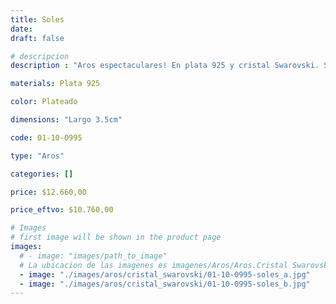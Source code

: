 ```yaml
---
title: Soles
date: 
draft: false

# descripcion
description : "Aros espectaculares! En plata 925 y cristal Swarovski. Simplemente bellísimos."

materials: Plata 925

color: Plateado

dimensions: "Largo 3.5cm"

code: 01-10-0995

type: "Aros"

categories: []

price: $12.660,00

price_eftvo: $10.760,00

# Images
# first image will be shown in the product page
images:
  # - image: "images/path_to_image"
  # La ubicacion de las imagenes es imagenes/Aros/Aros.Cristal Swarovski/01-10-0995-soles
  - image: "./images/aros/cristal_swarovski/01-10-0995-soles_a.jpg"
  - image: "./images/aros/cristal_swarovski/01-10-0995-soles_b.jpg"
---
```

